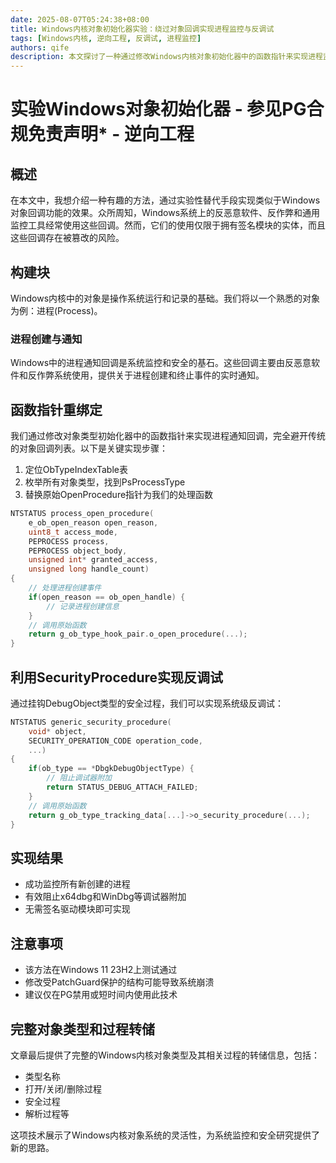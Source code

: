 ```yaml
---
date: 2025-08-07T05:24:38+08:00
title: Windows内核对象初始化器实验：绕过对象回调实现进程监控与反调试
tags: [Windows内核, 逆向工程, 反调试, 进程监控]
authors: qife
description: 本文探讨了一种通过修改Windows内核对象初始化器中的函数指针来实现进程监控和系统级反调试的技术。该方法避免了传统对象回调的限制，通过直接挂钩PsProcessType和DbgkDebugObjectType的关键函数，实现了无需签名的驱动模块即可监控进程创建和阻止调试器附加的能力。
---
```


# 实验Windows对象初始化器 - 参见PG合规免责声明* - 逆向工程

## 概述
在本文中，我想介绍一种有趣的方法，通过实验性替代手段实现类似于Windows对象回调功能的效果。众所周知，Windows系统上的反恶意软件、反作弊和通用监控工具经常使用这些回调。然而，它们的使用仅限于拥有签名模块的实体，而且这些回调存在被篡改的风险。

## 构建块
Windows内核中的对象是操作系统运行和记录的基础。我们将以一个熟悉的对象为例：进程(Process)。

### 进程创建与通知
Windows中的进程通知回调是系统监控和安全的基石。这些回调主要由反恶意软件和反作弊系统使用，提供关于进程创建和终止事件的实时通知。

## 函数指针重绑定
我们通过修改对象类型初始化器中的函数指针来实现进程通知回调，完全避开传统的对象回调列表。以下是关键实现步骤：

1. 定位ObTypeIndexTable表
2. 枚举所有对象类型，找到PsProcessType
3. 替换原始OpenProcedure指针为我们的处理函数

```c
NTSTATUS process_open_procedure(
    e_ob_open_reason open_reason,
    uint8_t access_mode,
    PEPROCESS process,
    PEPROCESS object_body,
    unsigned int* granted_access,
    unsigned long handle_count)
{
    // 处理进程创建事件
    if(open_reason == ob_open_handle) {
        // 记录进程创建信息
    }
    // 调用原始函数
    return g_ob_type_hook_pair.o_open_procedure(...);
}
```

## 利用SecurityProcedure实现反调试
通过挂钩DebugObject类型的安全过程，我们可以实现系统级反调试：

```c
NTSTATUS generic_security_procedure(
    void* object,
    SECURITY_OPERATION_CODE operation_code,
    ...)
{
    if(ob_type == *DbgkDebugObjectType) {
        // 阻止调试器附加
        return STATUS_DEBUG_ATTACH_FAILED;
    }
    // 调用原始函数
    return g_ob_type_tracking_data[...]->o_security_procedure(...);
}
```

## 实现结果
- 成功监控所有新创建的进程
- 有效阻止x64dbg和WinDbg等调试器附加
- 无需签名驱动模块即可实现

## 注意事项
- 该方法在Windows 11 23H2上测试通过
- 修改受PatchGuard保护的结构可能导致系统崩溃
- 建议仅在PG禁用或短时间内使用此技术

## 完整对象类型和过程转储
文章最后提供了完整的Windows内核对象类型及其相关过程的转储信息，包括：
- 类型名称
- 打开/关闭/删除过程
- 安全过程
- 解析过程等

这项技术展示了Windows内核对象系统的灵活性，为系统监控和安全研究提供了新的思路。